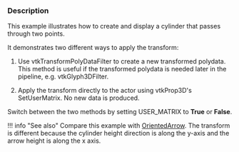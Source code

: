 ### Description
This example illustrates how to create and display a cylinder that passes through two points.

It demonstrates two different ways to apply the transform:

1. Use vtkTransformPolyDataFilter to create a new transformed polydata. This method is useful if the transformed polydata is needed later in the pipeline, e.g. vtkGlyph3DFilter.

2. Apply the transform directly to the actor using vtkProp3D's SetUserMatrix. No new data is produced.

Switch between the two methods by setting USER_MATRIX to **True** or **False**.

!!! info "See also"
    Compare this example with [OrientedArrow](../OrientedArrow). The transform is different because the cylinder height direction is along the y-axis and the arrow height is along the x axis.
